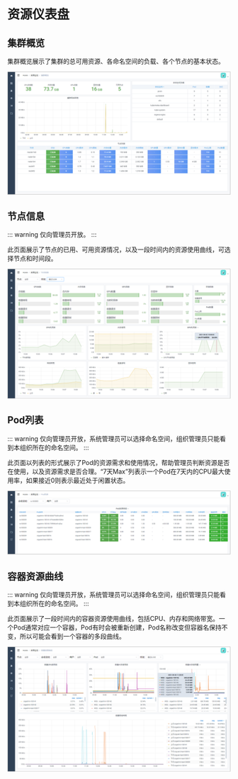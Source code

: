 # 资源仪表盘
## 集群概览
集群概览展示了集群的总可用资源、各命名空间的负载、各个节点的基本状态。

![dashboard-cluster.png](./img/dashboard-cluster.png)

## 节点信息
::: warning
仅向管理员开放。
:::

此页面展示了节点的已用、可用资源情况，以及一段时间内的资源使用曲线，可选择节点和时间段。

![dashboard-node.png](./img/dashboard-node.png)


## Pod列表
::: warning
仅向管理员开放，系统管理员可以选择命名空间，组织管理员只能看到本组织所在的命名空间。
:::

此页面以列表的形式展示了Pod的资源需求和使用情况，帮助管理员判断资源是否在使用，以及资源需求是否合理。“7天Max”列表示一个Pod在7天内的CPU最大使用率，如果接近0则表示最近处于闲置状态。

![dashboard-pod.png](./img/dashboard-pod.png)


## 容器资源曲线
::: warning
仅向管理员开放，系统管理员可以选择命名空间，组织管理员只能看到本组织所在的命名空间。
:::

此页面展示了一段时间内的容器资源使用曲线，包括CPU、内存和网络带宽。一个Pod通常对应一个容器，Pod有时会被重新创建，Pod名称改变但容器名保持不变，所以可能会看到一个容器的多段曲线。

![dashboard-container.png](./img/dashboard-container.png)
